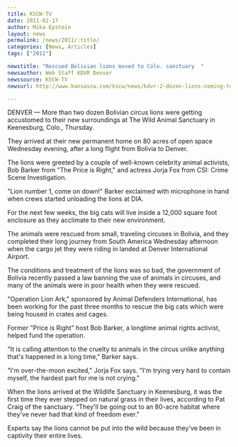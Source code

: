 ```yaml
---
title: KSCW-TV
date: 2011-02-17
author: Mika Epstein
layout: news
permalink: /news/2011/:title/
categories: [News, Articles]
tags: ["2011"]

newstitle: "Rescued Bolivian lions moved to Colo. sanctuary  "
newsauthor: Web Staff KDVR Denver  
newssource: KSCW-TV  
newsurl: http://www.kansascw.com/kscw/news/kdvr-2-dozen-lions-coming-to-colorado-20110214,0,3636759.story  

---
```


DENVER &#8212; More than two dozen Bolivian circus lions were getting accustomed to their new surroundings at The Wild Animal Sanctuary in Keenesburg, Colo., Thursday.

They arrived at their new permanent home on 80 acres of open space Wednesday evening, after a long flight from Bolivia to Denver.

The lions were greeted by a couple of well-known celebrity animal activists, Bob Barker from "The Price is Right," and actress Jorja Fox from CSI: Crime Scene Investigation.

"Lion number 1, come on down!" Barker exclaimed with microphone in hand when crews started unloading the lions at DIA.

For the next few weeks, the big cats will live inside a 12,000 square foot enclosure as they acclimate to their new environment.

The animals were rescued from small, traveling circuses in Bolivia, and they completed their long journey from South America Wednesday afternoon when the cargo jet they were riding in landed at Denver International Airport.

The conditions and treatment of the lions was so bad, the government of Bolivia recently passed a law banning the use of animals in circuses, and many of the animals were in poor health when they were rescued.

"Operation Lion Ark," sponsored by Animal Defenders International, has been working for the past three months to rescue the big cats which were being housed in crates and cages.

Former "Price is Right" host Bob Barker, a longtime animal rights activist, helped fund the operation. 

"It is calling attention to the cruelty to animals in the circus unlike anything that's happened in a long time," Barker says.

"I'm over-the-moon excited," Jorja Fox says. "I'm trying very hard to contain myself, the hardest part for me is not crying."

When the lions arrived at the Wildlife Sanctuary in Keenesburg, it was the first time they ever stepped on natural grass in their lives, according to Pat Craig of the sanctuary. "They'll be going out to an 80-acre habitat where they've never had that kind of freedom ever."

Experts say the lions cannot be put into the wild because they've been in captivity their entire lives.

